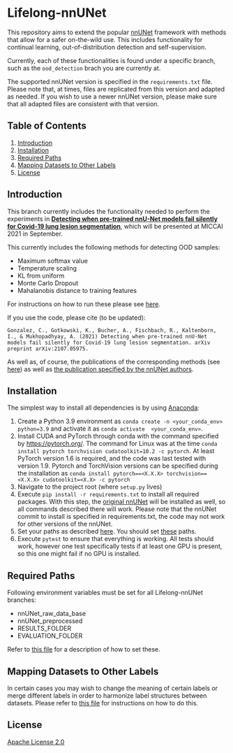 # Lifelong-nnUNet

This repository aims to extend the popular [nnUNet](https://github.com/MIC-DKFZ/nnUNet) framework with methods that allow for a safer on-the-wild use. This includes functionality for continual learning, out-of-distribution detection and self-supervision. 

Currently, each of these functionalities is found under a specific branch, such as the `ood_detection` brach you are currently at.

The supported nnUNet version is specified in the `requirements.txt` file. Please note that, at times, files are replicated from this version and adapted as needed. If you wish to use a newer nnUNet version, please make sure that all adapted files are consistent with that version.


## Table of Contents

1. [Introduction](#introduction)
2. [Installation](#installation)
3. [Required Paths](#required-paths)
4. [Mapping Datasets to Other Labels](#mapping-datasets-to-other-labels)
5. [License](#license)


## Introduction

This branch currently includes the functionality needed to perform the experiments in [**Detecting when pre-trained nnU-Net models fail silently for Covid-19 lung lesion segmentation**](https://arxiv.org/pdf/2107.05975.pdf), which will be presented at MICCAI 2021 in September.

This currently includes the following methods for detecting OOD samples:
* Maximum softmax value
* Temperature scaling
* KL from uniform
* Monte Carlo Dropout
* Mahalanobis distance to training features

For instructions on how to run these please see [here](documentation/ood_detection.md).

If you use the code, please cite (to be updated):

    Gonzalez, C., Gotkowski, K., Bucher, A., Fischbach, R., Kaltenborn, I., & Mukhopadhyay, A. (2021) Detecting when pre-trained nnU-Net models fail silently for Covid-19 lung lesion segmentation. arXiv preprint arXiv:2107.05975.

As well as, of course, the publications of the corresponding methods (see [here](documentation/ood_detection.md)) as well as [the publication specified by the nnUNet authors](https://github.com/MIC-DKFZ/nnUNet).

## Installation

The simplest way to install all dependencies is by using [Anaconda](https://conda.io/projects/conda/en/latest/index.html):

1. Create a Python 3.9 environment as `conda create -n <your_conda_env> python=3.9` and activate it as `conda activate  <your_conda_env>`.
2. Install CUDA and PyTorch through conda with the command specified by https://pytorch.org/. The command for Linux was at the time `conda install pytorch torchvision cudatoolkit=10.2 -c pytorch`. At least PyTorch version 1.6 is required, and the code was last tested with version 1.9. Pytorch and TorchVision versions can be specified during the installation as `conda install pytorch==<X.X.X> torchvision==<X.X.X> cudatoolkit=<X.X> -c pytorch`
3. Navigate to the project root (where `setup.py` lives)
4. Execute `pip install -r requirements.txt` to install all required packages. With this step, the [original nnUNet](https://github.com/MIC-DKFZ/nnUNet) will be installed as well, so all commands described there will work. Please note that the nnUNet commit to install is specified in requirements.txt, the code may not work for other versions of the nnUNet.
5. Set your paths as described [here](documentation/setting_up_paths.md). You should set [these](#required-paths) paths.
6. Execute `pytest` to ensure that everything is working. All tests should work, however one test specifically tests if at least one GPU is present, so this one might fail if no GPU is installed.


## Required Paths

Following environment variables must be set for all Lifelong-nnUNet branches:

* nnUNet_raw_data_base
* nnUNet_preprocessed
* RESULTS_FOLDER
* EVALUATION_FOLDER

Refer to [this file](documentation/setting_up_paths.md) for a description of how to set these.


## Mapping Datasets to Other Labels

In certain cases you may wish to change the meaning of certain labels or merge different labels in order to harmonize label structures between datasets. Please refer to [this file](documentation/change_mask_labels.md) for instructions on how to do this.


## License

[Apache License 2.0](https://choosealicense.com/licenses/apache-2.0/)

